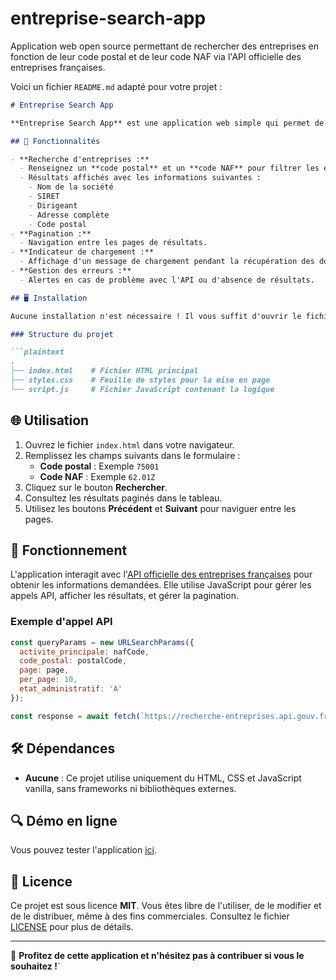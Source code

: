 # entreprise-search-app
Application web open source permettant de rechercher des entreprises en fonction de leur code postal et de leur code NAF via l'API officielle des entreprises françaises.


Voici un fichier `README.md` adapté pour votre projet :

```markdown
# Entreprise Search App

**Entreprise Search App** est une application web simple qui permet de rechercher des entreprises françaises en fonction de leur **code postal** et de leur **code NAF**. Elle utilise l'[API officielle des entreprises françaises](https://recherche-entreprises.api.gouv.fr) pour obtenir des données précises et à jour.

## 🎯 Fonctionnalités

- **Recherche d'entreprises :**
  - Renseignez un **code postal** et un **code NAF** pour filtrer les entreprises correspondantes.
  - Résultats affichés avec les informations suivantes :
    - Nom de la société
    - SIRET
    - Dirigeant
    - Adresse complète
    - Code postal
- **Pagination :**
  - Navigation entre les pages de résultats.
- **Indicateur de chargement :**
  - Affichage d'un message de chargement pendant la récupération des données.
- **Gestion des erreurs :**
  - Alertes en cas de problème avec l'API ou d'absence de résultats.

## 🖥️ Installation

Aucune installation n'est nécessaire ! Il vous suffit d'ouvrir le fichier `index.html` avec un navigateur web pour commencer à utiliser l'application.

### Structure du projet

```plaintext
.
├── index.html    # Fichier HTML principal
├── styles.css    # Feuille de styles pour la mise en page
└── script.js     # Fichier JavaScript contenant la logique
```

## 🌐 Utilisation

1. Ouvrez le fichier `index.html` dans votre navigateur.
2. Remplissez les champs suivants dans le formulaire :
   - **Code postal** : Exemple `75001`
   - **Code NAF** : Exemple `62.01Z`
3. Cliquez sur le bouton **Rechercher**.
4. Consultez les résultats paginés dans le tableau.
5. Utilisez les boutons **Précédent** et **Suivant** pour naviguer entre les pages.

## 🚀 Fonctionnement

L'application interagit avec l'[API officielle des entreprises françaises](https://recherche-entreprises.api.gouv.fr) pour obtenir les informations demandées. Elle utilise JavaScript pour gérer les appels API, afficher les résultats, et gérer la pagination.

### Exemple d'appel API

```javascript
const queryParams = new URLSearchParams({
  activite_principale: nafCode,
  code_postal: postalCode,
  page: page,
  per_page: 10,
  etat_administratif: 'A'
});

const response = await fetch(`https://recherche-entreprises.api.gouv.fr/search?${queryParams}`);
```

## 🛠️ Dépendances

- **Aucune** : Ce projet utilise uniquement du HTML, CSS et JavaScript vanilla, sans frameworks ni bibliothèques externes.

## 🔍 Démo en ligne


Vous pouvez tester l'application [ici](https://giiver.github.io/entreprise-search-app/).


## 📃 Licence

Ce projet est sous licence **MIT**. Vous êtes libre de l'utiliser, de le modifier et de le distribuer, même à des fins commerciales. Consultez le fichier [LICENSE](LICENSE) pour plus de détails.

---

🎉 **Profitez de cette application et n'hésitez pas à contribuer si vous le souhaitez !**`

